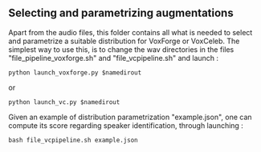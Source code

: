 ## Selecting and parametrizing augmentations

Apart from the audio files, this folder contains all what is needed to select and parametrize a suitable distribution for VoxForge or VoxCeleb. The simplest way to use this, is to change the wav directories  in the files "file_pipeline_voxforge.sh" and "file_vcpipeline.sh" and launch : 

```
python launch_voxforge.py $namedirout
```
or 

```
python launch_vc.py $namedirout
```

Given an example of distribution parametrization "example.json", one can compute its score regarding speaker identification, through launching :

```
bash file_vcpipeline.sh example.json
```


